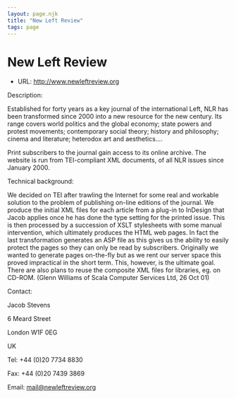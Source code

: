 ```yaml
---
layout: page.njk
title: "New Left Review"
tags: page
---
```

# New Left Review








* URL: <http://www.newleftreview.org>



Description:



Established for forty years as a key journal of the international Left, NLR has been
 transformed since 2000 into a new resource for the new century. Its range covers world
 politics and the global economy; state powers and protest movements; contemporary
 social theory; history and philosophy; cinema and literature; heterodox art and aesthetics....



Print subscribers to the journal gain access to its online archive. The website is
 run from TEI-compliant XML documents, of all NLR issues since January 2000.



Technical background:




We decided on TEI after trawling
 the Internet for some real and workable solution to the problem of
 publishing on-line editions of the journal. We produce the initial XML files for each article from
 a plug-in to 
 InDesign that Jacob applies once he has
 done the type setting for the printed issue. This is then processed by
 a succession of XSLT stylesheets with some manual intervention, which
 ultimately produces the HTML web pages. In fact the last
 transformation generates an ASP file as this gives us the ability to
 easily protect the pages so they can only be read by subscribers.
 Originally we wanted to generate pages 
 on-the-fly
 but as we rent our server space this proved impractical in the short
 term. This, however, is the ultimate goal. There are also plans to
 reuse the composite XML files for libraries, eg. on CD-ROM. (Glenn
 Williams of Scala Computer Services Ltd, 26 Oct 01)



Contact:



Jacob Stevens



6 Meard Street


London W1F 0EG


UK


Tel: +44 (0)20 7734 8830


Fax: +44 (0)20 7439 3869


Email: [mail@newleftreview.org](mailto:mail@newleftreview.org)





